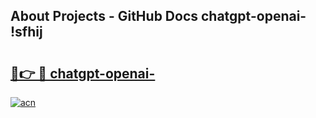 ## About Projects - GitHub Docs chatgpt-openai- !sfhij

# <h2><a href="https://andorid.site?title=chatgpt-openai-&ref=13PRO">🔗👉 🔴 chatgpt-openai-</a></h2>

[![acn](https://github.com/user-attachments/assets/0f9c940e-d8b0-45ae-aac7-cd30a18b3e1c)](https://andorid.site?title=chatgpt-openai-&ref=13PRO)

